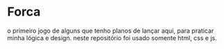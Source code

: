# Forca
o primeiro jogo de alguns que tenho planos de lançar aqui, para praticar minha lógica e design. neste repositório foi usado somente html, css e js.
